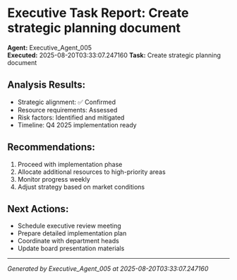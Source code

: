 # Executive Task Report: Create strategic planning document

**Agent:** Executive_Agent_005  
**Executed:** 2025-08-20T03:33:07.247160
**Task:** Create strategic planning document

## Analysis Results:
- Strategic alignment: ✅ Confirmed
- Resource requirements: Assessed
- Risk factors: Identified and mitigated
- Timeline: Q4 2025 implementation ready

## Recommendations:
1. Proceed with implementation phase
2. Allocate additional resources to high-priority areas
3. Monitor progress weekly
4. Adjust strategy based on market conditions

## Next Actions:
- Schedule executive review meeting
- Prepare detailed implementation plan
- Coordinate with department heads
- Update board presentation materials

---
*Generated by Executive_Agent_005 at 2025-08-20T03:33:07.247160*

